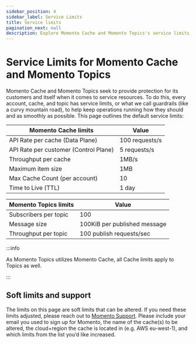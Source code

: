 ```yaml
---
sidebar_position: 4
sidebar_label: Service Limits
title: Service limits
pagination_next: null
description: Explore Momento Cache and Momento Topics's service limits, the default values, and how to get them changed if you need.
---
```


# Service Limits for Momento Cache and Momento Topics

Momento Cache and Momento Topics seek to provide protection for its customers and itself when it comes to service resources. To do this, every account, cache, and topic has service limits, or what we call guardrails (like a curvy mountain road), to help keep operations running how they should and as smoothly as possible. This page outlines the default service limits:

| Momento Cache limits                  | Value    |
|---------------------------------------|----------|
| API Rate per cache (Data Plane)       | 100 requests/s |
| API Rate per customer (Control Plane) | 5 requests/s   |
| Throughput per cache                  | 1MB/s    |
| Maximum item size                     | 1MB      |
| Max Cache Count (per account)         | 10       |
| Time to Live (TTL)                    | 1 day    |

| Momento Topics limits                 | Value    |
|---------------------------------------|----------|
| Subscribers per topic                 | 100      |
| Message size                          | 100KiB per published message   |
| Throughput per topic                  | 100 publish requests/sec   |

:::info

As Momento Topics utilizes Momento Cache, all Cache limits apply to Topics as well.

:::


## Soft limits and support
The limits on this page are soft limits that can be altered. If you need these limits adjusted, please reach out to [Momento Support](mailto:support@momentohq.com). Please include your email you used to sign up for Momento, the name of the cache(s) to be altered, the cloud+region the cache is located in (e.g. AWS eu-west-1), and which limits from the list you’d like increased.

